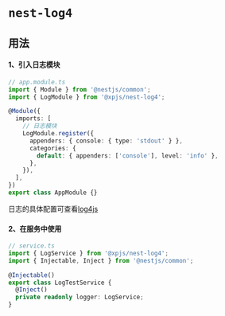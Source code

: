 # `nest-log4`

## 用法

#### 1、引入日志模块

```ts
// app.module.ts
import { Module } from '@nestjs/common';
import { LogModule } from '@xpjs/nest-log4';

@Module({
  imports: [
    // 日志模块
    LogModule.register({
      appenders: { console: { type: 'stdout' } },
      categories: {
        default: { appenders: ['console'], level: 'info' },
      },
    }),
  ],
})
export class AppModule {}
```

日志的具体配置可查看[log4js](https://log4js-node.github.io/log4js-node/)

#### 2、在服务中使用

```ts
// service.ts
import { LogService } from '@xpjs/nest-log4';
import { Injectable, Inject } from '@nestjs/common';

@Injectable()
export class LogTestService {
  @Inject()
  private readonly logger: LogService;
}
```
